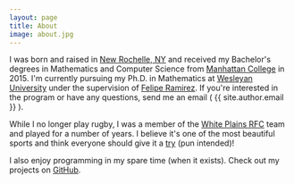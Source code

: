 ```yaml
---
layout: page
title: About
image: about.jpg
---
```


I was born and raised in [New Rochelle, NY][newro] and received my Bachelor's degrees in Mathematics and Computer Science from [Manhattan College][mancol] in 2015. I'm currently pursuing my Ph.D. in Mathematics at [Wesleyan University][wes] under the supervision of [Felipe Ramirez][felipe]. If you're interested in the program or have any questions, send me an email ( {{ site.author.email }} ).

While I no longer play rugby, I was a member of the [White Plains RFC][wprfc] team and played for a number of years. I believe it's one of the most beautiful sports and think everyone should give it a [try][try] (pun intended)!

I also enjoy programming in my spare time (when it exists). Check out my projects on [GitHub][github].

[felipe]: http://framirez.web.wesleyan.edu
[github]: https://github.com/apoliveira
[newro]: https://en.wikipedia.org/wiki/New_Rochelle,_New_York
[try]: https://en.wikipedia.org/wiki/Try
[mancol]: https://manhattan.edu/
[wes]: http://wesleyan.edu/
[wprfc]: http://www.whiteplainsrugby.com/
